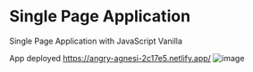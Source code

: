 # Single Page Application

Single Page Application with JavaScript Vanilla

App deployed https://angry-agnesi-2c17e5.netlify.app/ 
![image](https://user-images.githubusercontent.com/75006758/147419704-9d8a90dd-4122-4872-aba5-82b2f45c2db7.png)
